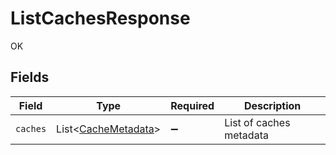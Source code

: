# ListCachesResponse

OK


## Fields

| Field                                                       | Type                                                        | Required                                                    | Description                                                 |
| ----------------------------------------------------------- | ----------------------------------------------------------- | ----------------------------------------------------------- | ----------------------------------------------------------- |
| `caches`                                                    | List<[CacheMetadata](../../models/shared/CacheMetadata.md)> | :heavy_minus_sign:                                          | List of caches metadata                                     |